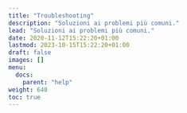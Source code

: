 ```yaml
---
title: "Troubleshooting"
description: "Soluzioni ai problemi più comuni."
lead: "Soluzioni ai problemi più comuni."
date: 2020-11-12T15:22:20+01:00
lastmod: 2023-10-15T15:22:20+01:00
draft: false
images: []
menu: 
  docs:
    parent: "help"
weight: 640
toc: true
---
```


